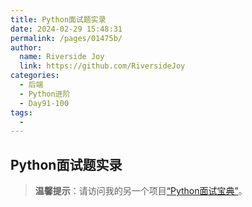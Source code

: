 ```yaml
---
title: Python面试题实录
date: 2024-02-29 15:48:31
permalink: /pages/01475b/
author:
  name: Riverside Joy
  link: https://github.com/RiversideJoy
categories:
  - 后端
  - Python进阶
  - Day91-100
tags:
  - 
---
```

## Python面试题实录

> **温馨提示**：请访问我的另一个项目[“Python面试宝典”](https://github.com/jackfrued/Python-Interview-Bible)。

